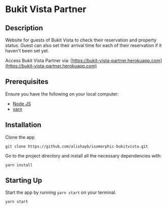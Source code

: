 # Bukit Vista Partner

## Description
Website for guests of Bukit Vista to check their reservation and property status. Guest can also set their arrival time for each of their reservation if it haven't been set yet.

Access Bukit Vista Partner via: [https://bukit-vista-partner.herokuapp.com](https://bukit-vista-partner.herokuapp.com)

## Prerequisites
Ensure you have the following on your local computer:
- [Node JS](https://nodejs.org/en/)
- [yarn](https://nodejs.org/en/)

## Installation
Clone the app

    git clone https://github.com/alishayb/isomorphic-bukitvista.git

Go to the project directory and install all the necessary dependencies with:

    yarn install

## Starting Up
Start the app by running `yarn start` on your terminal.

    yarn start


